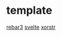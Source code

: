 # template

[rebar3](https://github.com/erlang/rebar3)
[svelte](https://github.com/sveltejs/svelte)
[xorstr](https://github.com/JustasMasiulis/xorstr)
